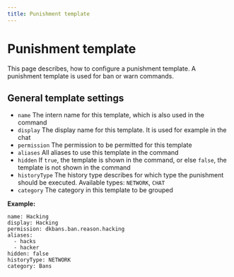 ```yaml
---
title: Punishment template
---
```


# Punishment template

This page describes, how to configure a punishment template. A punishment template is used for ban or warn commands.

## General template settings

* ``name`` The intern name for this template, which is also used in the command
* ``display`` The display name for this template. It is used for example in the chat
* ``permission`` The permission to be permitted for this template
* ``aliases`` All aliases to use this template in the command
* ``hidden`` If ``true``, the template is shown in the command, or else ``false``, the template is not shown in the command
* ``historyType`` The history type describes for which type the punishment should be executed. Available types: ``NETWORK``, `CHAT`
* ``category`` The category in this template to be grouped

**Example:**

````
name: Hacking
display: Hacking
permission: dkbans.ban.reason.hacking
aliases:
  - hacks
  - hacker
hidden: false
historyType: NETWORK
category: Bans
````

